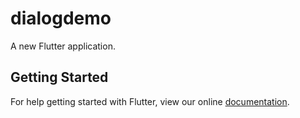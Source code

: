 # dialogdemo

A new Flutter application.

## Getting Started

For help getting started with Flutter, view our online
[documentation](https://flutter.io/).
